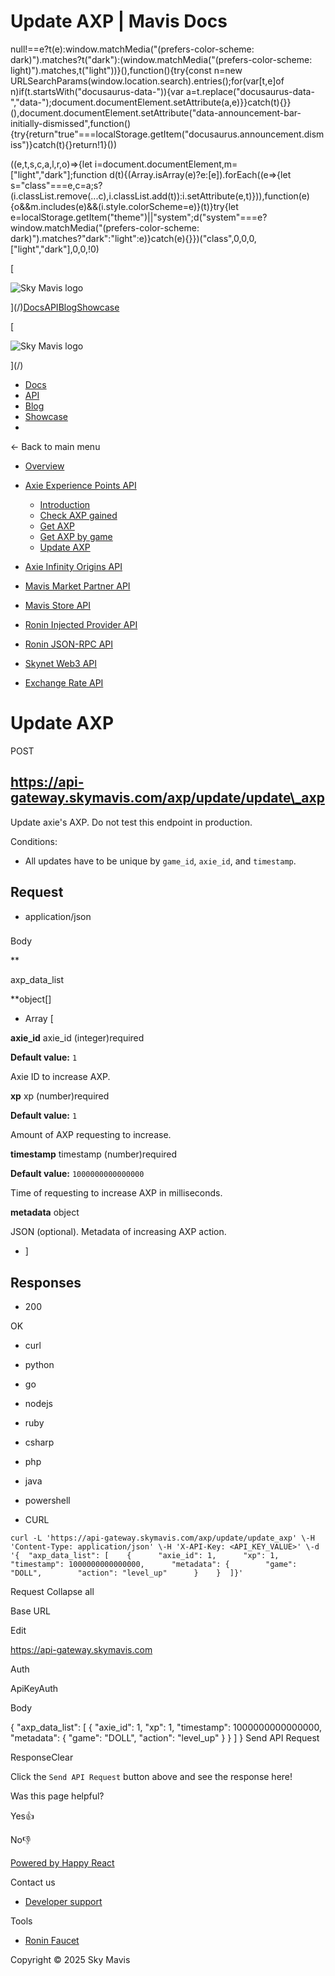 # Update AXP | Mavis Docs

null!==e?t(e):window.matchMedia("(prefers-color-scheme: dark)").matches?t("dark"):(window.matchMedia("(prefers-color-scheme: light)").matches,t("light"))}(),function(){try{const n=new URLSearchParams(window.location.search).entries();for(var\[t,e\]of n)if(t.startsWith("docusaurus-data-")){var a=t.replace("docusaurus-data-","data-");document.documentElement.setAttribute(a,e)}}catch(t){}}(),document.documentElement.setAttribute("data-announcement-bar-initially-dismissed",function(){try{return"true"===localStorage.getItem("docusaurus.announcement.dismiss")}catch(t){}return!1}())

((e,t,s,c,a,l,r,o)=>{let i=document.documentElement,m=\["light","dark"\];function d(t){(Array.isArray(e)?e:\[e\]).forEach((e=>{let s="class"===e,c=a;s?(i.classList.remove(...c),i.classList.add(t)):i.setAttribute(e,t)})),function(e){o&&m.includes(e)&&(i.style.colorScheme=e)}(t)}try{let e=localStorage.getItem("theme")||"system";d("system"===e?window.matchMedia("(prefers-color-scheme: dark)").matches?"dark":"light":e)}catch(e){}})("class",0,0,0,\["light","dark"\],0,0,!0)

[

![Sky Mavis logo](/img/logo-dark.png)

](/)[Docs](/)[API](/api)[Blog](/blog)[Showcase](/showcase)

[

![Sky Mavis logo](/img/logo-dark.png)

](/)

-   [Docs](/)
-   [API](/api)
-   [Blog](/blog)
-   [Showcase](/showcase)
-   

← Back to main menu

-   [Overview](/api)
    
-   [Axie Experience Points API](/api/axp/axp-endpoints)
    
    -   [Introduction](/api/axp/axp-endpoints)
    -   [Check AXP gained](/api/axp/check-axp-gained)
    -   [Get AXP](/api/axp/get-axp)
    -   [Get AXP by game](/api/axp/get-axp-by-game)
    -   [Update AXP](/api/axp/update-axp)
-   [Axie Infinity Origins API](/api/origins/origins-endpoints)
    
-   [Mavis Market Partner API](/api/mavis-market/mavis-market-partner-api)
    
-   [Mavis Store API](/api/mavis-store)
-   [Ronin Injected Provider API](/api/wallet/injected-provider)
-   [Ronin JSON-RPC API](/api/rpc/ronin-json-rpc)
    
-   [Skynet Web3 API](/api/web3/skynet-web-3-api)
    
-   [Exchange Rate API](/api/exchange-rate/skymavis-exchangerate-api)
    

# Update AXP

POST 

## https://api-gateway.skymavis.com/axp/update/update\_axp

Update axie's AXP. Do not test this endpoint in production.

Conditions:

-   All updates have to be unique by `game_id`, `axie_id`, and `timestamp`.

## Request[​](/api/axp/update-axp#request "Direct link to Request")

-   application/json

### 

Body

**

axp\_data\_list

**object\[\]

-   Array \[
    

**axie\_id** axie\_id (integer)required

**Default value:** `1`

Axie ID to increase AXP.

**xp** xp (number)required

**Default value:** `1`

Amount of AXP requesting to increase.

**timestamp** timestamp (number)required

**Default value:** `1000000000000000`

Time of requesting to increase AXP in milliseconds.

**metadata** object

JSON (optional). Metadata of increasing AXP action.

-   \]
    

## Responses[​](/api/axp/update-axp#responses "Direct link to Responses")

-   200

OK

-   curl
-   python
-   go
-   nodejs
-   ruby
-   csharp
-   php
-   java
-   powershell

-   CURL

```
curl -L 'https://api-gateway.skymavis.com/axp/update/update_axp' \-H 'Content-Type: application/json' \-H 'X-API-Key: <API_KEY_VALUE>' \-d '{  "axp_data_list": [    {      "axie_id": 1,      "xp": 1,      "timestamp": 1000000000000000,      "metadata": {        "game": "DOLL",        "action": "level_up"      }    }  ]}'
```

Request Collapse all

Base URL

Edit

https://api-gateway.skymavis.com

Auth

ApiKeyAuth

Body

{
  "axp\_data\_list": \[    {      "axie\_id": 1,      "xp": 1,      "timestamp": 1000000000000000,      "metadata": {        "game": "DOLL",        "action": "level\_up"      }    }  \]
}
Send API Request

ResponseClear

Click the `Send API Request` button above and see the response here!

Was this page helpful?

Yes👍

No👎

[Powered by Happy React](https://happyreact.com/?utm_source=https://docs.skymavis.com&utm_medium=widget&utm_campaign=footer)

Contact us

-   [Developer support](mailto:developersupport@skymavis.com)

Tools

-   [Ronin Faucet](https://faucet.roninchain.com/)

Copyright © 2025 Sky Mavis
